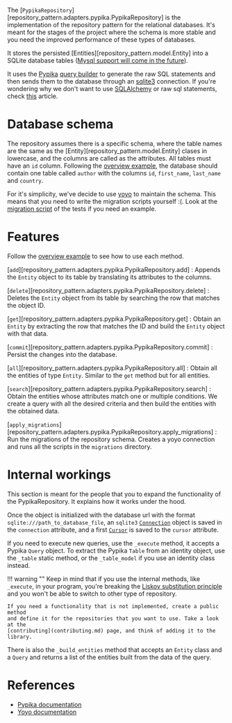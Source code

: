 The [`PypikaRepository`][repository_pattern.adapters.pypika.PypikaRepository] is the
implementation of the repository pattern for the relational databases. It's
meant for the stages of the project where the schema is more stable and you need
the improved performance of these types of databases.

It stores the persisted [Entities][repository_pattern.model.Entity] into
a SQLite database tables ([Mysql support will
come in the future](https://github.com/lyz-code/repository-pattern/issues/1)).

It uses the [Pypika](https://pypika.readthedocs.io/en/latest/) [query
builder](https://lyz-code.github.io/blue-book/architecture/orm_builder_query_or_raw_sql/#query-builder)
to generate the raw SQL statements and then sends them to the database through
an [sqlite3](https://lyz-code.github.io/blue-book/sqlite3/) connection. If
you're wondering why we don't want to use
[SQLAlchemy](https://lyz-code.github.io/blue-book/coding/python/sqlalchemy) or
raw sql statements, check
[this](https://lyz-code.github.io/blue-book/architecture/orm_builder_query_or_raw_sql/)
article.

# Database schema

The repository assumes there is a specific schema, where the table names are
the same as the [Entity][repository_pattern.model.Entity] clases in lowercase,
and the columns are called as the attributes. All tables must have an `id`
column. Following the [overview example](index.md#a-simple-example), the
database should contain one table called `author` with the columns `id`,
`first_name`, `last_name` and `country`.

For it's simplicity, we've decide to use
[yoyo](https://lyz-code.github.io/blue-book/coding/python/yoyo) to maintain the
schema. This means that you need to write the migration scripts yourself :(.
Look at the [migration
script](https://github.com/lyz-code/repository-pattern/tree/master/tests/migrations/pypika/0001_initial_schema.py)
of the tests if you need an example.

# Features

Follow the [overview example](index.md#a-simple-example) to see how to use each
method.

[`add`][repository_pattern.adapters.pypika.PypikaRepository.add]
: Appends the `Entity` object to its table by translating its attributes to the
    columns.

[`delete`][repository_pattern.adapters.pypika.PypikaRepository.delete]
: Deletes the `Entity` object from its table by searching the row that matches
    the object ID.

[`get`][repository_pattern.adapters.pypika.PypikaRepository.get]
: Obtain an `Entity` by extracting the row that matches the ID and build the
    `Entity` object with that data.

[`commit`][repository_pattern.adapters.pypika.PypikaRepository.commit]
: Persist the changes into the database.

[`all`][repository_pattern.adapters.pypika.PypikaRepository.all]
: Obtain all the entities of type `Entity`. Similar to the `get` method but for
    all entities.

[`search`][repository_pattern.adapters.pypika.PypikaRepository.search]
: Obtain the entities whose attributes match one or multiple conditions. We
    create a query with all the desired criteria and then build the entities with
    the obtained data.

[`apply_migrations`][repository_pattern.adapters.pypika.PypikaRepository.apply_migrations]
: Run the migrations of the repository schema. Creates a yoyo connection and
    runs all the scripts in the `migrations` directory.

# Internal workings

This section is meant for the people that you to expand the functionality of the
PypikaRepository. It explains how it works under the hood.

Once the object is initialized with the database url with the format
`sqlite:///path_to_database_file`, an `sqlite3`
[`Connection`](https://docs.python.org/3/library/sqlite3.html#sqlite3.Connection)
object is saved in the `connection` attribute, and a first
[`Cursor`](https://docs.python.org/3/library/sqlite3.html#sqlite3.Cursor) is
saved to the `cursor` attribute.

If you need to execute new queries, use the `_execute` method, it accepts
a Pypika `Query` object. To extract the Pypika `Table` from an identity object, use the
`_table` static method, or the `_table_model` if you use an identity class
instead.

!!! warning ""
    Keep in mind that if you use the internal methods, like `_execute`, in your
    program, you're breaking the [Liskov substitution
    principle](https://lyz-code.github.io/blue-book/architecture/solid/#liskov-substitutionlsp)
    and you won't be able to switch to other type of repository.

    If you need a functionality that is not implemented, create a public method
    and define it for the repositories that you want to use. Take a look at the
    [contributing](contributing.md) page, and think of adding it to the library.

There is also the `_build_entities` method that accepts an `Entity` class and
a `Query` and returns a list of the entities built from the data of the query.

# References

* [Pypika documentation](https://pypika.readthedocs.io/en/latest/index.html)
* [Yoyo documentation](https://ollycope.com/software/yoyo/latest)
